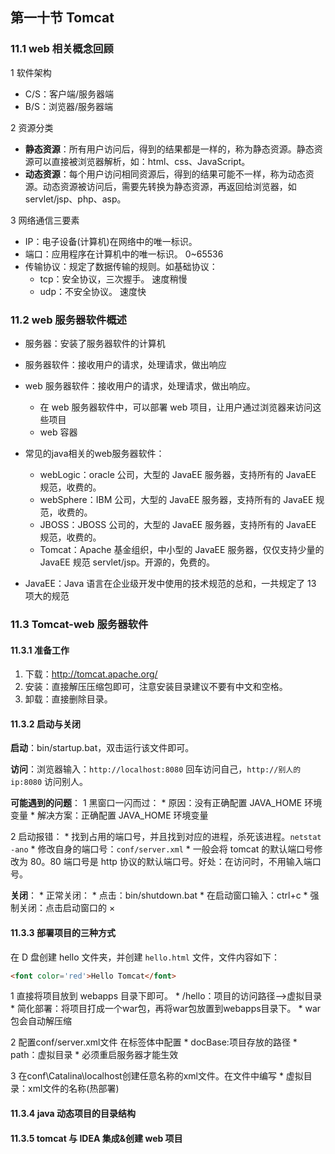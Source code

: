 ## 第一十节 Tomcat

### 11.1 web 相关概念回顾

1 软件架构
* C/S：客户端/服务器端
* B/S：浏览器/服务器端
	
2 资源分类
* **静态资源**：所有用户访问后，得到的结果都是一样的，称为静态资源。静态资源可以直接被浏览器解析，如：html、css、JavaScript。
* **动态资源**：每个用户访问相同资源后，得到的结果可能不一样，称为动态资源。动态资源被访问后，需要先转换为静态资源，再返回给浏览器，如 servlet/jsp、php、asp。

3 网络通信三要素
* IP：电子设备(计算机)在网络中的唯一标识。
* 端口：应用程序在计算机中的唯一标识。 0~65536
* 传输协议：规定了数据传输的规则。如基础协议：
   * tcp：安全协议，三次握手。 速度稍慢
   * udp：不安全协议。 速度快

### 11.2 web 服务器软件概述

* 服务器：安装了服务器软件的计算机
* 服务器软件：接收用户的请求，处理请求，做出响应
* web 服务器软件：接收用户的请求，处理请求，做出响应。
	* 在 web 服务器软件中，可以部署 web 项目，让用户通过浏览器来访问这些项目
	* web 容器

* 常见的java相关的web服务器软件：
	* webLogic：oracle 公司，大型的 JavaEE 服务器，支持所有的 JavaEE 规范，收费的。
	* webSphere：IBM 公司，大型的 JavaEE 服务器，支持所有的 JavaEE 规范，收费的。
	* JBOSS：JBOSS 公司的，大型的 JavaEE 服务器，支持所有的 JavaEE 规范，收费的。
	* Tomcat：Apache 基金组织，中小型的 JavaEE 服务器，仅仅支持少量的 JavaEE 规范 servlet/jsp。开源的，免费的。

* JavaEE：Java 语言在企业级开发中使用的技术规范的总和，一共规定了 13 项大的规范
	
### 11.3 Tomcat-web 服务器软件

#### 11.3.1 准备工作

1. 下载：http://tomcat.apache.org/
2. 安装：直接解压压缩包即可，注意安装目录建议不要有中文和空格。
3. 卸载：直接删除目录。

#### 11.3.2 启动与关闭

**启动**：bin/startup.bat，双击运行该文件即可。

**访问**：浏览器输入：`http://localhost:8080` 回车访问自己，`http://别人的ip:8080` 访问别人。
			
**可能遇到的问题**：
1 黑窗口一闪而过：
	* 原因：没有正确配置 JAVA_HOME 环境变量
	* 解决方案：正确配置 JAVA_HOME 环境变量
		
2 启动报错：
	* 找到占用的端口号，并且找到对应的进程，杀死该进程。`netstat -ano`
	* 修改自身的端口号：`conf/server.xml`
	* 一般会将 tomcat 的默认端口号修改为 80。80 端口号是 http 协议的默认端口号。好处：在访问时，不用输入端口号。

**关闭**：
	* 正常关闭：
		* 点击：bin/shutdown.bat
		* 在启动窗口输入：ctrl+c
	* 强制关闭：点击启动窗口的 ×

#### 11.3.3 部署项目的三种方式

在 D 盘创建 hello 文件夹，并创建 `hello.html` 文件，文件内容如下：

```html
<font color='red'>Hello Tomcat</font>
```

1 直接将项目放到 webapps 目录下即可。
					* /hello：项目的访问路径-->虚拟目录
					* 简化部署：将项目打成一个war包，再将war包放置到webapps目录下。
						* war包会自动解压缩
	
2 配置conf/server.xml文件
					在<Host>标签体中配置
					<Context docBase="D:\hello" path="/hehe" />
					* docBase:项目存放的路径
					* path：虚拟目录
	* 必须重启服务器才能生效

3 在conf\Catalina\localhost创建任意名称的xml文件。在文件中编写
					<Context docBase="D:\hello" />
					* 虚拟目录：xml文件的名称(热部署)


#### 11.3.4 java 动态项目的目录结构



#### 11.3.5 tomcat 与 IDEA 集成&创建 web 项目 



